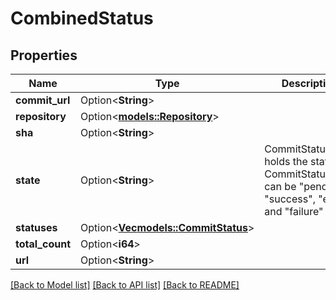 # CombinedStatus

## Properties

Name | Type | Description | Notes
------------ | ------------- | ------------- | -------------
**commit_url** | Option<**String**> |  | [optional]
**repository** | Option<[**models::Repository**](Repository.md)> |  | [optional]
**sha** | Option<**String**> |  | [optional]
**state** | Option<**String**> | CommitStatusState holds the state of a CommitStatus It can be \"pending\", \"success\", \"error\" and \"failure\" | [optional]
**statuses** | Option<[**Vec<models::CommitStatus>**](CommitStatus.md)> |  | [optional]
**total_count** | Option<**i64**> |  | [optional]
**url** | Option<**String**> |  | [optional]

[[Back to Model list]](../README.md#documentation-for-models) [[Back to API list]](../README.md#documentation-for-api-endpoints) [[Back to README]](../README.md)


